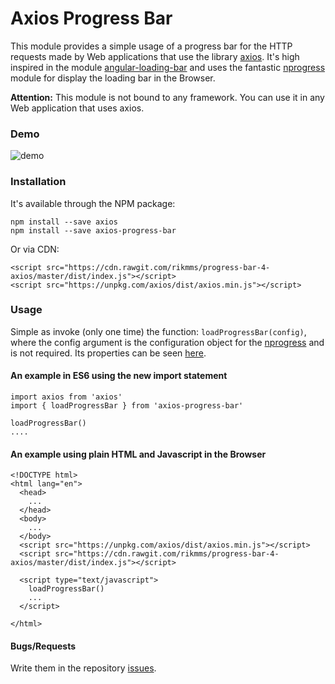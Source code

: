 # Axios Progress Bar

This module provides a simple usage of a progress bar for the HTTP requests made by Web applications that use the library [axios](https://www.npmjs.com/package/axios). It's high inspired in the module [angular-loading-bar](https://www.npmjs.com/package/angular-loading-bar) and uses the fantastic [nprogress](https://www.npmjs.com/package/nprogress) module for display the loading bar in the Browser.

**Attention:** This module is not bound to any framework. You can use it in any Web application that uses axios.

### Demo
![demo](https://github.com/rikmms/progress-bar-4-axios/blob/master/demo_axios_progress_bar.gif?raw=true)

### Installation
It's available through the NPM package:

    npm install --save axios
    npm install --save axios-progress-bar

Or via CDN:

    <script src="https://cdn.rawgit.com/rikmms/progress-bar-4-axios/master/dist/index.js"></script>
    <script src="https://unpkg.com/axios/dist/axios.min.js"></script>

### Usage
Simple as invoke (only one time) the function: `loadProgressBar(config)`, where the config argument is the configuration object for the [nprogress](https://www.npmjs.com/package/nprogress) and is not required. Its properties can be seen [here](https://www.npmjs.com/package/nprogress#configuration).

#### An example in ES6 using the new import statement

    import axios from 'axios'
    import { loadProgressBar } from 'axios-progress-bar'
    
    loadProgressBar()
    ....

#### An example using plain HTML and Javascript in the Browser

    <!DOCTYPE html>
    <html lang="en">
      <head>
        ...
      </head>
      <body>
	    ...
      </body>
      <script src="https://unpkg.com/axios/dist/axios.min.js"></script>
      <script src="https://cdn.rawgit.com/rikmms/progress-bar-4-axios/master/dist/index.js"></script>
      
      <script type="text/javascript">
        loadProgressBar()
        ...
      </script>
      
    </html>

#### Bugs/Requests
Write them in the repository [issues](https://github.com/rikmms/progress-bar-4-axios/issues).